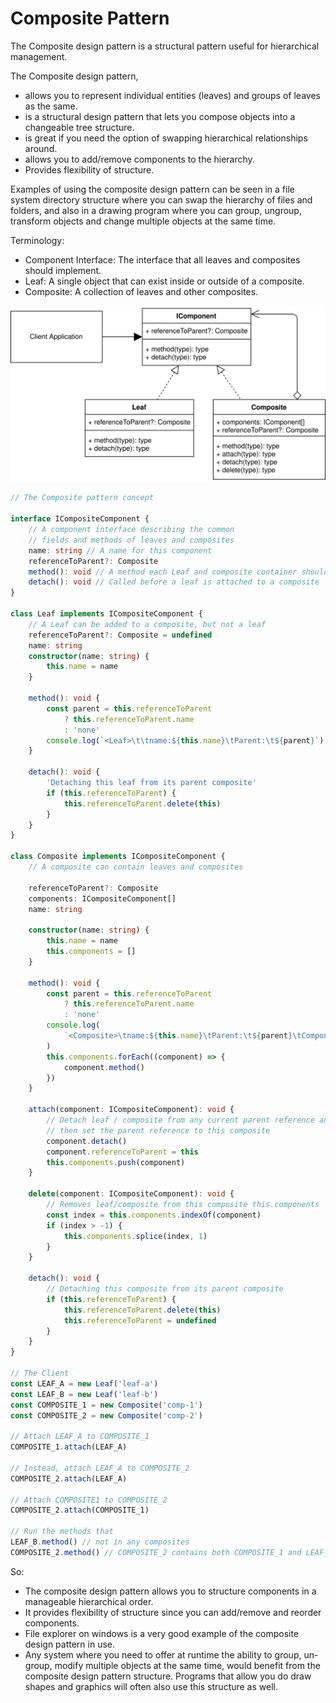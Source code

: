# Composite Pattern
The Composite design pattern is a structural pattern useful for hierarchical management.

The Composite design pattern,

- allows you to represent individual entities (leaves) and groups of leaves as the same.
- is a structural design pattern that lets you compose objects into a changeable tree structure.
- is great if you need the option of swapping hierarchical relationships around.
- allows you to add/remove components to the hierarchy.
- Provides flexibility of structure.

Examples of using the composite design pattern can be seen in a file system directory structure where you can swap the hierarchy  of files and folders, and also in a drawing program where you can group, ungroup, transform objects and change multiple objects at the same time.

Terminology:
- Component Interface: The interface that all leaves and composites should implement.
- Leaf: A single object that can exist inside or outside of a composite.
- Composite: A collection of leaves and other composites.

![uml](./data/10.svg)

```typescript
// The Composite pattern concept

interface ICompositeComponent {
    // A component interface describing the common
    // fields and methods of leaves and composites
    name: string // A name for this component
    referenceToParent?: Composite
    method(): void // A method each Leaf and composite container should implement
    detach(): void // Called before a leaf is attached to a composite
}

class Leaf implements ICompositeComponent {
    // A Leaf can be added to a composite, but not a leaf
    referenceToParent?: Composite = undefined
    name: string
    constructor(name: string) {
        this.name = name
    }

    method(): void {
        const parent = this.referenceToParent
            ? this.referenceToParent.name
            : 'none'
        console.log(`<Leaf>\t\tname:${this.name}\tParent:\t${parent}`)
    }

    detach(): void {
        'Detaching this leaf from its parent composite'
        if (this.referenceToParent) {
            this.referenceToParent.delete(this)
        }
    }
}

class Composite implements ICompositeComponent {
    // A composite can contain leaves and composites

    referenceToParent?: Composite
    components: ICompositeComponent[]
    name: string

    constructor(name: string) {
        this.name = name
        this.components = []
    }

    method(): void {
        const parent = this.referenceToParent
            ? this.referenceToParent.name
            : 'none'
        console.log(
            `<Composite>\tname:${this.name}\tParent:\t${parent}\tComponents:${this.components.length}`
        )
        this.components.forEach((component) => {
            component.method()
        })
    }

    attach(component: ICompositeComponent): void {
        // Detach leaf / composite from any current parent reference and
        // then set the parent reference to this composite
        component.detach()
        component.referenceToParent = this
        this.components.push(component)
    }

    delete(component: ICompositeComponent): void {
        // Removes leaf/composite from this composite this.components
        const index = this.components.indexOf(component)
        if (index > -1) {
            this.components.splice(index, 1)
        }
    }

    detach(): void {
        // Detaching this composite from its parent composite
        if (this.referenceToParent) {
            this.referenceToParent.delete(this)
            this.referenceToParent = undefined
        }
    }
}

// The Client
const LEAF_A = new Leaf('leaf-a')
const LEAF_B = new Leaf('leaf-b')
const COMPOSITE_1 = new Composite('comp-1')
const COMPOSITE_2 = new Composite('comp-2')

// Attach LEAF_A to COMPOSITE_1
COMPOSITE_1.attach(LEAF_A)

// Instead, attach LEAF_A to COMPOSITE_2
COMPOSITE_2.attach(LEAF_A)

// Attach COMPOSITE1 to COMPOSITE_2
COMPOSITE_2.attach(COMPOSITE_1)

// Run the methods that
LEAF_B.method() // not in any composites
COMPOSITE_2.method() // COMPOSITE_2 contains both COMPOSITE_1 and LEAF_A
```

So: 
- The composite design pattern allows you to structure components in a manageable hierarchical order.
- It provides flexibility of structure since you can add/remove and reorder components.
- File explorer on windows is a very good example of the composite design pattern in use.
- Any system where you need to offer at runtime the ability to group, un-group, modify multiple objects  at the same time, would benefit from the composite design pattern structure. Programs that allow you do draw shapes and graphics will often also use this structure as well.
